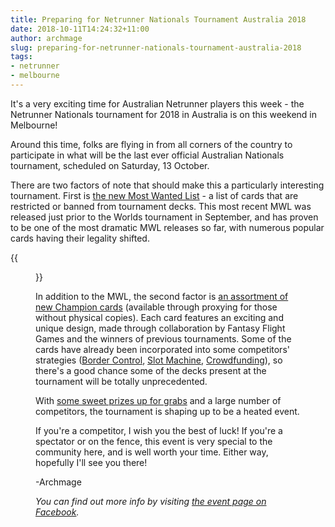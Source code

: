 ```yaml
---
title: Preparing for Netrunner Nationals Tournament Australia 2018
date: 2018-10-11T14:24:32+11:00
author: archmage
slug: preparing-for-netrunner-nationals-tournament-australia-2018
tags:
- netrunner
- melbourne
---
```


It's a very exciting time for Australian Netrunner players this week - the Netrunner Nationals tournament for 2018 in Australia is on this weekend in Melbourne!

Around this time, folks are flying in from all corners of the country to participate in what will be the last ever official Australian Nationals tournament, scheduled on Saturday, 13 October.

There are two factors of note that should make this a particularly interesting tournament. First is [the new Most Wanted List](https://www.fantasyflightgames.com/en/news/2018/8/20/napds-most-wanted/) - a list of cards that are restricted or banned from tournament decks. This most recent MWL was released just prior to the Worlds tournament in September, and has proven to be one of the most dramatic MWL releases so far, with numerous popular cards having their legality shifted.

{{<figure src="https://i.imgur.com/qEGzkpX.png" caption="The current MWL, version 2.2." width="400">}}

In addition to the MWL, the second factor is [an assortment of new Champion cards](https://netrunnerdb.com/en/set/mo) (available through proxying for those without physical copies). Each card features an exciting and unique design, made through collaboration by Fantasy Flight Games and the winners of previous tournaments. Some of the cards have already been incorporated into some competitors' strategies ([Border Control](https://netrunnerdb.com/en/card/23054), [Slot Machine](https://netrunnerdb.com/en/card/23045), [Crowdfunding](https://netrunnerdb.com/en/card/23013)), so there's a good chance some of the decks present at the tournament will be totally unprecedented.

With [some sweet prizes up for grabs](https://www.fantasyflightgames.com/en/news/2018/5/21/classic-g-mods/) and a large number of competitors, the tournament is shaping up to be a heated event.

If you're a competitor, I wish you the best of luck! If you're a spectator or on the fence, this event is very special to the community here, and is well worth your time. Either way, hopefully I'll see you there!

-Archmage

_You can find out more info by visiting [the event page on Facebook](https://www.facebook.com/events/1826851850724310/)._

